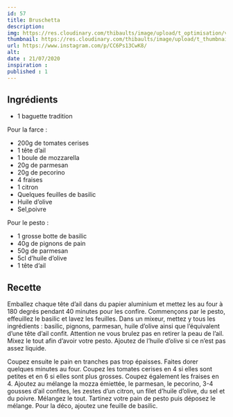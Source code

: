 ```yaml
---
id: 57
title: Bruschetta
description: 
img: https://res.cloudinary.com/thibaults/image/upload/t_optimisation/v1600456344/Recipes/20200721_bruschetta.jpg
thumbnail: https://res.cloudinary.com/thibaults/image/upload/t_thumbnail_josie/v1600456344/Recipes/20200721_bruschetta.jpg
url: https://www.instagram.com/p/CC6Ps13CwK8/
alt: 
date : 21/07/2020
inspiration :
published : 1
---
```


## Ingrédients
 - 1 baguette tradition

Pour la farce :
 - 200g de tomates cerises
 - 1 tête d’ail
 - 1 boule de mozzarella
 - 20g de parmesan
 - 20g de pecorino
 - 4 fraises
 - 1 citron
 - Quelques feuilles de basilic
 - Huile d’olive
 - Sel,poivre

Pour le pesto :
 - 1 grosse botte de basilic
 - 40g de pignons de pain
 - 50g de parmesan
 - 5cl d’huile d’olive
 - 1 tête d’ail


## Recette
Emballez chaque tête d’ail dans du papier aluminium et mettez les au four à 180 degrés pendant 40 minutes pour les confire. Commençons par le pesto, effeuillez le basilic et lavez les feuilles. Dans un mixeur, mettez y tous les ingrédients : basilic, pignons, parmesan, huile d’olive ainsi que l’équivalent d’une tête d’ail confit. Attention ne vous brulez pas en retirer la peau de l’ail. Mixez le tout afin d’avoir votre pesto. Ajoutez de l’huile d’olive si ce n’est pas assez liquide.

Coupez ensuite le pain en tranches pas trop épaisses. Faites dorer quelques minutes au four. Coupez les tomates cerises en 4 si elles sont petites et en 6 si elles sont plus grosses. Coupez également les fraises en 4. Ajoutez au mélange la mozza émiettée, le parmesan, le pecorino, 3-4 gousses d’ail confites, les zestes d’un citron, un filet d’huile d’olive, du sel et du poivre. Mélangez le tout. Tartinez votre pain de pesto puis déposez le mélange. Pour la déco, ajoutez une feuille de basilic.